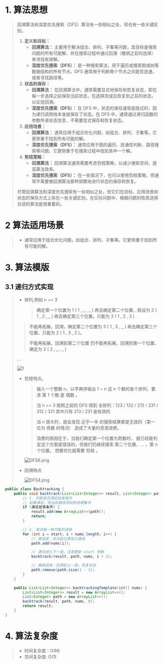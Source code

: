# 1. 算法思想

> 回溯算法和深度优先搜索（DFS）算法有一些相似之处，但也有一些关键区别。
>
> 1. **定义和目标：**
>    - **回溯算法：** 主要用于解决组合、排列、子集等问题，其目标是搜索问题的所有可能解，并在搜索过程中通过回溯（撤销之前的选择）来寻找有效解。
>    - **深度优先搜索（DFS）：** 是一种搜索算法，用于遍历或搜索图或树等数据结构的所有节点。DFS 通常用于判断两个节点之间是否连通，或者寻找路径等。
> 2. **状态的保存：**
>    - **回溯算法：** 在回溯算法中，通常需要显式地保存和恢复状态，即在每一步选择之前保存当前状态，在选择完成后恢复到之前的状态，以实现回溯。
>    - **深度优先搜索（DFS）：** 在 DFS 中，状态的保存通常是隐式的，因为递归调用栈本身就保存了状态。在 DFS 中，通常通过递归函数的参数传递状态信息，不需要显式保存和恢复状态。
> 3. **应用场景：**
>    - **回溯算法：** 通常应用于组合优化问题，如组合、排列、子集等。它更侧重于找到所有可能的解。
>    - **深度优先搜索（DFS）：** 通常应用于图的遍历、连通性判断、路径搜索等问题。它更侧重于在搜索过程中找到其中一个解。
> 4. **剪枝策略：**
>    - **回溯算法：** 回溯算法通常需要考虑剪枝策略，以减少搜索空间，提高算法效率。
>    - **深度优先搜索（DFS）：** 在一些情况下，也可以使用剪枝策略，但通常不需要像回溯算法那样频繁地进行状态的保存和恢复。
>
> 尽管回溯算法和深度优先搜索有一些相似之处，但它们在目标、应用场景和状态的保存方式上存在一些关键区别。在实际问题中，根据问题的性质选择合适的算法是很重要的。

# 2 算法适用场景

> - 通常应用于组合优化问题，如组合、排列、子集等。它更侧重于找到所有可能的解。

# 3. 算法模版

## 3.1 递归方式实现

> - 排列,例如 n == 3
>
>   > 确定第一个位置为 1 ( 1 , _ , _ )
>   > 再去确定第二个位置，假设为 2 ( 1 , 2 , _ )
>   > 再去确定第三个位置，只能为 3 ( 1 , 2 , 3 )
> >
>   > 不能再拓展，回溯，确定第二个位置为 3 ( 1 , 3 , _ )
>   > 再去确定第三个位置，只能为 2 ( 1 , 3 , 2 )，
> >
>   > 不能再拓展，回溯到第二个位置
>   > 仍不能再拓展，回溯到第一个位置，确定为 2 ( 2 , _ , _ )
>
>   …
>
>   ![1](1.jpeg)
>
> - 剪枝特点。
>
>   > 输入一个整数 n，以字典序输出 1 ~ n 这 n 个数的各个排列，要求 第 1 个数 是 偶数 。
>   >
>   > 当 n == 3
>   > 按照之前的 DFS 得到 全排列：123 / 132 / 213 / 231 / 312 / 321
>   > 其中只有 213 / 231 是有效的
>   >
>   > 当 n 很大时，就会发现 近乎一半 的搜索结果都是无效的（第一位为 奇数 的情况）
>   > 造成了大量的资源浪费。
>   >
>   > 浪费的原因在于，当我们确定第一个位置为奇数时，
>   > 就已经能判定这个方案是错误的，但我们仍继续搜索 第二个位置，… ，第 n 个位置。
>   > 想要优化就需要 剪枝 。
>
>   ![DFS6.png](/Users/zhiyongjing/Repo/algorithm/src/main/resources/algorithm/Back_Tracking.assets/2.png)
>
> - 回溯特点
>
>   ![DFS4.png](/Users/zhiyongjing/Repo/algorithm/src/main/resources/algorithm/Back_Tracking.assets/3.jpeg)
>
> 

~~~java
public class Backtracking {
    public void backtrack(List<List<Integer>> result, List<Integer> path, int[] nums, int start) {
        // 1. 判断是否满足结束条件
        // 如果满足，将当前路径添加到结果集中
        if (满足结束条件) {
            result.add(new ArrayList<>(path));
            return;
        }

        // 2. 尝试每一种可能的选择
        for (int i = start; i < nums.length; i++) {
            // 做选择：将当前元素加入路径
            path.add(nums[i]);

            // 递归进入下一层，注意更新 start 参数
            backtrack(result, path, nums, i + 1);

            // 撤销选择：回溯到上一层，恢复状态
            path.remove(path.size() - 1);
        }
    }

    public List<List<Integer>> backtrackingTemplate(int[] nums) {
        List<List<Integer>> result = new ArrayList<>();
        List<Integer> path = new ArrayList<>();
        backtrack(result, path, nums, 0);
        return result;
    }
}
~~~



# 4. 算法复杂度

> - 时间复杂度：O(N)
> - 空间复杂度: O(1)

